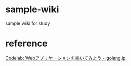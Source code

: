 # sample-wiki
sample wiki for study

# reference
[Codelab: Webアプリケーションを書いてみよう - golang.jp](http://golang.jp/codelab-wiki)

